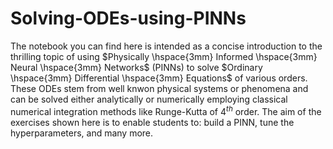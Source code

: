 # Solving-ODEs-using-PINNs

The notebook you can find here is intended as a concise introduction to the thrilling topic of using $Physically \hspace{3mm} Informed \hspace{3mm} Neural \hspace{3mm} Networks$ (PINNs) to solve $Ordinary \hspace{3mm} Differential \hspace{3mm} Equations$ of various orders. These ODEs stem from well knwon physical systems or phenomena and can be solved either analytically or numerically employing classical numerical integration methods like Runge-Kutta of $4^{th}$ order. The aim of the exercises shown here is to enable students to: build a PINN, tune the hyperparameters, and many more.
